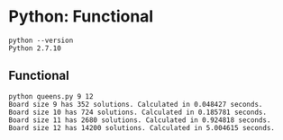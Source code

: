 # Python: Functional

    python --version
    Python 2.7.10

## Functional

    python queens.py 9 12
    Board size 9 has 352 solutions. Calculated in 0.048427 seconds.
    Board size 10 has 724 solutions. Calculated in 0.185781 seconds.
    Board size 11 has 2680 solutions. Calculated in 0.924818 seconds.
    Board size 12 has 14200 solutions. Calculated in 5.004615 seconds.
